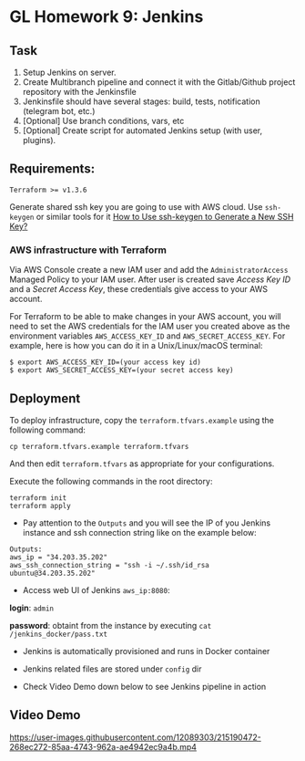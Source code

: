 # GL Homework 9: Jenkins

## Task
1. Setup Jenkins on server.
2. Create Multibranch pipeline and connect it with the Gitlab/Github project repository with the Jenkinsfile
3. Jenkinsfile should have several stages: build, tests, notification (telegram bot, etc.)
4. [Optional] Use branch conditions, vars, etc
5. [Optional] Create script for automated Jenkins setup (with user, plugins).


## Requirements:
```
Terraform >= v1.3.6
```

Generate shared ssh key you are going to use with AWS cloud. Use `ssh-keygen` or similar tools for it [How to Use ssh-keygen to Generate a New SSH Key?](https://www.ssh.com/academy/ssh/keygen)

### AWS infrastructure with Terraform

Via AWS Console create a new IAM user and add the `AdministratorAccess` Managed Policy to your IAM user. After user is created save _Access Key ID_ and a _Secret Access Key_, these credentials give access to your AWS account.

For Terraform to be able to make changes in your AWS account, you will need to set the AWS credentials for the IAM user you created above as the environment variables `AWS_ACCESS_KEY_ID` and `AWS_SECRET_ACCESS_KEY`. For example, here is how you can do it in a Unix/Linux/macOS terminal:

```
$ export AWS_ACCESS_KEY_ID=(your access key id)
$ export AWS_SECRET_ACCESS_KEY=(your secret access key)
```

## Deployment
To deploy infrastructure, copy the `terraform.tfvars.example` using the following command:

```
cp terraform.tfvars.example terraform.tfvars
```

And then edit `terraform.tfvars` as appropriate for your configurations.

Execute the following commands in the root directory:
```
terraform init
terraform apply
```

- Pay attention to the `Outputs` and you will see the IP of you Jenkins instance and ssh connection string like on the example below:

```
Outputs:
aws_ip = "34.203.35.202"
aws_ssh_connection_string = "ssh -i ~/.ssh/id_rsa ubuntu@34.203.35.202"
```

- Access web UI of Jenkins `aws_ip:8080`:

**login**: `admin`

**password**: obtaint from the instance by executing `cat /jenkins_docker/pass.txt`

- Jenkins is automatically provisioned and runs in Docker container

- Jenkins related files are stored under `config` dir

- Check Video Demo down below to see Jenkins pipeline in action

## Video Demo

https://user-images.githubusercontent.com/12089303/215190472-268ec272-85aa-4743-962a-ae4942ec9a4b.mp4




